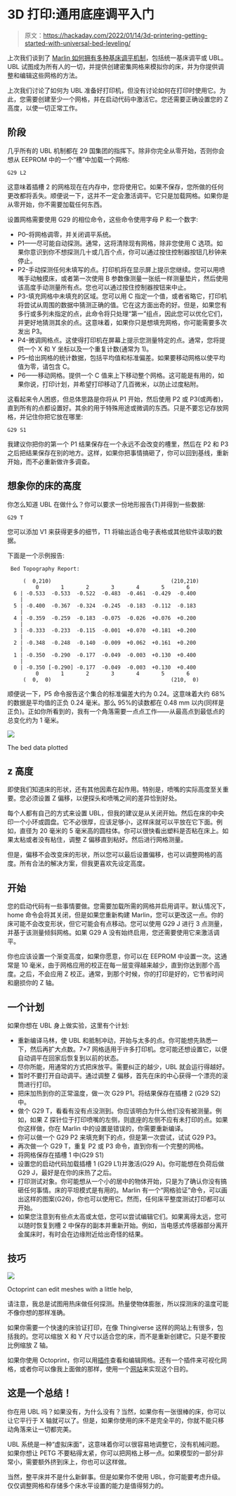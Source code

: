 # 3D 打印:通用底座调平入门

> 原文：<https://hackaday.com/2022/01/14/3d-printering-getting-started-with-universal-bed-leveling/>

上次我们谈到了 [Marlin 如何拥有多种基床调平机制](https://hackaday.com/2022/01/05/3d-printering-one-bed-level-to-rule-them-all/)，包括统一基床调平或 UBL。UBL 试图成为所有人的一切，并提供创建密集网格来模拟你的床，并为你提供调整和编辑这些网格的方法。

上次我们讨论了如何为 UBL 准备好打印机，但没有讨论如何在打印时使用它。为此，您需要创建至少一个网格，并在启动代码中激活它。您还需要正确设置您的 Z 高度，以使一切正常工作。

## 阶段

几乎所有的 UBL 机制都在 29 国集团的指挥下。除非你完全从零开始，否则你会想从 EEPROM 中的一个“槽”中加载一个网格:

```
G29 L2
```

这意味着插槽 2 的网格现在在内存中，您将使用它。如果不保存，您所做的任何更改都将丢失。顺便说一下，这并不一定会激活调平。它只是加载网格。如果你是从零开始，你不需要加载任何东西。

设置网格需要使用 G29 的相位命令，这些命令使用字母 P 和一个数字:

*   P0–将网格调零，并关闭调平系统。
*   P1——尽可能自动探测。通常，这将清除现有网格，除非您使用 C 选项。如果你意识到你不想探测几十或几百个点，你可以通过按住控制器按钮几秒钟来停止。
*   P2-手动探测任何未填写的点。打印机将在显示屏上提示您继续。您可以用喷嘴手动触摸床，或者第一次使用 B 参数像测量一张纸一样测量垫片，然后使用该高度手动测量所有点。您也可以通过按住控制器按钮来中止。
*   P3-填充网格中未填充的区域。您可以用 C 指定一个值，或者省略它，打印机将尝试从周围的数据中猜测正确的值。它在这方面出奇的好。但是，如果您有多行或多列未指定的点，此命令将只处理“第一”组点，因此您可以优化它们，并更好地猜测其余的点。这意味着，如果你只是想填充网格，你可能需要多次发出 P3。
*   P4-微调网格点。这使得打印机在屏幕上提示您测量特定的点。通常，您将提供一个 X 和 Y 坐标以及一个重复计数(通常为 1)。
*   P5–给出网格的统计数据，包括平均值和标准偏差。如果要移动网格以使平均值为零，请包含 C。
*   P6——移动网格。提供一个 C 值来上下移动整个网格。这可能是有用的，如果你说，打印计划，并希望打印移动了几百微米，以防止过度粘附。

这看起来令人困惑，但总体思路是你将从 P1 开始，然后使用 P2 或 P3(或两者)，直到所有的点都设置好。其余的用于特殊用途或微调的东西。只是不要忘记存放网格，并记住你把它放在哪里:

```
G29 S1
```

我建议你把你的第一个 P1 结果保存在一个永远不会改变的槽里，然后在 P2 和 P3 之后把结果保存在别的地方。这样，如果你把事情搞砸了，你可以回到基线，重新开始，而不必重新做许多调查。

## 想象你的床的高度

你怎么知道 UBL 在做什么？你可以要求一份地形报告(T)并得到一些数据:

```
G29 T
```

您可以添加 V1 来获得更多的细节，T1 将输出适合电子表格或其他软件读取的数据。

下面是一个示例报告:

```
 Bed Topography Report:

     (  0,210)                                      (210,210)
         0       1       2       3       4       5       6
  6 | -0.533  -0.533  -0.522  -0.483  -0.461  -0.429  -0.400
    |
  5 | -0.400  -0.367  -0.324  -0.245  -0.183  -0.112  -0.183
    |
  4 | -0.359  -0.259  -0.183  -0.075  -0.026  +0.076  +0.200
    |
  3 | -0.333  -0.233  -0.115  -0.001  +0.070  +0.181  +0.200
    |
  2 | -0.348  -0.248  -0.140  -0.009  +0.062  +0.161  +0.200
    |
  1 | -0.350  -0.290  -0.177  -0.049  -0.003  +0.130  +0.400
    |
  0 | -0.350 [-0.290] -0.177  -0.049  -0.003  +0.130  +0.400
         0       1       2       3       4       5       6
     (  0,  0)                                      (210,  0)

```

顺便说一下，P5 命令报告这个集合的标准偏差大约为 0.24。这意味着大约 68%的数据是平均值的正负 0.24 毫米。那么 95%的读数都在 0.48 mm 以内(同样是正负)。正如你所看到的，我有一个角落需要一点点工作——从最高点到最低点的总变化约为 1 毫米。

[![](img/213c207a40bb6b54c9d456c90795533a.png)](https://hackaday.com/wp-content/uploads/2021/12/newplot.png)

The bed data plotted

## z 高度

即使我们知道床的形状，还有其他因素在起作用。特别是，喷嘴的实际高度至关重要。您必须设置 Z 偏移，以便探头和喷嘴之间的差异恰到好处。

每个人都有自己的方式来设置 UBL，但我的建议是从关闭开始。然后在床的中央印一个小环或圆盘。它不必很厚，应该足够小，这样床就可以平放在它下面。例如，直径为 20 毫米的 5 毫米高的圆柱体。你可以很快看出塑料是否粘在床上。如果太粘或者没有粘住，调整 Z 偏移直到粘好。然后进行网格测量。

但是，偏移不会改变床的形状，所以您可以最后设置偏移，也可以调整网格的高度。所有合法的解决方案，但我更喜欢先设定高度。

## 开始

您的启动代码有一些事情要做。您需要加载所需的网格并启用调平。默认情况下，home 命令会将其关闭，但是如果您重新构建 Marlin，您可以更改这一点。你的床可能不会改变形状，但它可能会有点移动。您可以使用 G29 J 进行 3 点测量，并基于该测量倾斜网格。如果 G29 A 没有始终启用，您还需要使用它来激活调平。

你也应该设置一个渐变高度，如果你愿意，你可以在 EEPROM 中设置一次。这通常是 10 毫米，由于网格应用的校正在每一层变得越来越少，直到你达到那个高度。之后，不会应用 Z 校正。通常，到那个时候，你的打印是好的，它节省时间和磨损你的 Z 轴。

## 一个计划

如果你想在 UBL 身上做实验，这里有个计划:

*   重新编译马林，使 UBL 和抵制冲动，开始与太多的点。你可能想先熟悉一下，然后再扩大点数。7×7 网格适用于许多打印机。您可能还想设置它，以便自动调平在回家后恢复到以前的状态。
*   尽你所能，用通常的方式把床放平。需要纠正的越少，UBL 就会运行得越好。
*   暂时不要打开自动调平。通过调整 Z 偏移，首先在床的中心获得一个漂亮的滚筒进行打印。
*   把床加热到你的正常温度，做一次 G29 P1。将结果保存在插槽 2 (G29 S2)中。
*   做个 G29 T，看看有没有点没测到。你应该明白为什么他们没有被测量。例如，如果 Z 探针位于打印喷嘴的左侧，则底座的左侧不应有未打印的点。如果你这样做，你在 Marlin 中的设置是错误的，你需要重新编译。
*   你可以做一个 G29 P2 来填充剩下的点，但是第一次尝试，试试 G29 P3。
*   再次做一个 G29 T，重复 P2 或 P3 命令，直到你有一个完整的网格。
*   将网格保存在插槽 1 中(G29 S1)
*   设置您的启动代码加载插槽 1 (G29 L1)并激活(G29 A)。你可能想在负荷后做 G29 J，最好是在你的床热了之后。
*   打印测试对象。你可能想从一个小的居中的物体开始，只是为了确认你没有搞砸任何事情。床的平坦模式是有用的。Marlin 有一个“网格验证”命令，可以画出这样的图案(G26)，你也可以使用它。然而，任何床平整度测试打印都可以开始。
*   如果您注意到有些点太高或太低，您可以尝试编辑它们。如果离得太远，您可以随时恢复到槽 2 中保存的副本并重新开始。例如，当电感式传感器部分离开金属床时，有时会在边缘附近给出奇怪的结果。

## 技巧

[![](img/ea32b49d93a73a2c114afcbe6c7dc803.png)](https://hackaday.com/wp-content/uploads/2021/12/plugin1.png)

Octoprint can edit meshes with a little help,

请注意，我总是试图用热床做任何探测。热量使物体膨胀，所以探测床的温度可能不像你想的那样准确。

如果你需要一个快速的床验证打印，在像 Thingiverse 这样的网站上有很多，包括我的。您可以缩放 X 和 Y 尺寸以适合您的床，而不是重新创建它。只是不要按比例缩放 Z 轴。

如果你使用 Octoprint，你可以用[插件](https://plugins.octoprint.org/plugins/ublmeshedit/)查看和编辑网格。还有一个插件来可视化网格，或者你可以像我上面做的那样，使用一个[网站](https://i.chillrain.com/index.php/3d-printer-auto-bed-leveling-mesh-visualizer/)来实现这个目的。

## 这是一个总结！

你在用 UBL 吗？如果没有，为什么没有？当然，如果你有一张很棒的床，你可以让它平行于 X 轴就可以了。但是，如果你使用的床不是完全平的，你就不能只移动角落来让一切都完美。

UBL 系统是一种“虚拟床面”，这意味着你可以很容易地调整它，没有机械问题。如果你想让 PETG 不要粘得太紧，你可以把网格上移一点。如果模型的一部分非常小，需要额外挤到床上，你也可以这样做。

当然，整平床并不是什么新鲜事。但是如果你不使用 UBL，你可能要考虑升级。仅仅调整网格和存储多个床水平设置的能力是值得努力的。